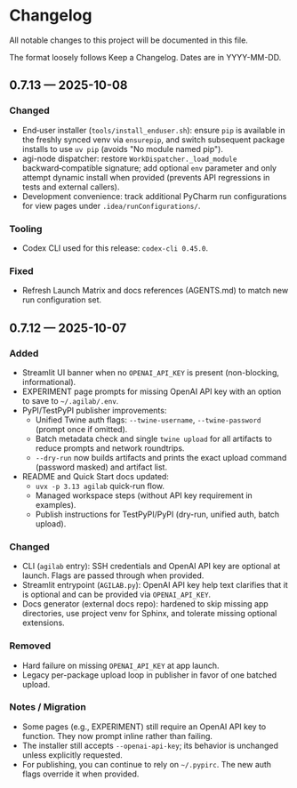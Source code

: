 # Changelog

All notable changes to this project will be documented in this file.

The format loosely follows Keep a Changelog. Dates are in YYYY-MM-DD.

## 0.7.13 — 2025-10-08

### Changed
- End‑user installer (`tools/install_enduser.sh`): ensure `pip` is available in the freshly synced venv via `ensurepip`,
  and switch subsequent package installs to use `uv pip` (avoids "No module named pip").
- agi-node dispatcher: restore `WorkDispatcher._load_module` backward‑compatible signature; add optional `env` parameter
  and only attempt dynamic install when provided (prevents API regressions in tests and external callers).
- Development convenience: track additional PyCharm run configurations for view pages under `.idea/runConfigurations/`.

### Tooling
- Codex CLI used for this release: `codex-cli 0.45.0`.

### Fixed
- Refresh Launch Matrix and docs references (AGENTS.md) to match new run configuration set.

## 0.7.12 — 2025-10-07

### Added
- Streamlit UI banner when no `OPENAI_API_KEY` is present (non-blocking, informational).
- EXPERIMENT page prompts for missing OpenAI API key with an option to save to `~/.agilab/.env`.
- PyPI/TestPyPI publisher improvements:
  - Unified Twine auth flags: `--twine-username`, `--twine-password` (prompt once if omitted).
  - Batch metadata check and single `twine upload` for all artifacts to reduce prompts and network roundtrips.
  - `--dry-run` now builds artifacts and prints the exact upload command (password masked) and artifact list.
- README and Quick Start docs updated:
  - `uvx -p 3.13 agilab` quick-run flow.
  - Managed workspace steps (without API key requirement in examples).
  - Publish instructions for TestPyPI/PyPI (dry-run, unified auth, batch upload).

### Changed
- CLI (`agilab` entry): SSH credentials and OpenAI API key are optional at launch. Flags are passed through when provided.
- Streamlit entrypoint (`AGILAB.py`): OpenAI API key help text clarifies that it is optional and can be provided via `OPENAI_API_KEY`.
- Docs generator (external docs repo): hardened to skip missing app directories, use project venv for Sphinx, and tolerate missing optional extensions.

### Removed
- Hard failure on missing `OPENAI_API_KEY` at app launch.
- Legacy per-package upload loop in publisher in favor of one batched upload.

### Notes / Migration
- Some pages (e.g., EXPERIMENT) still require an OpenAI API key to function. They now prompt inline rather than failing.
- The installer still accepts `--openai-api-key`; its behavior is unchanged unless explicitly requested.
- For publishing, you can continue to rely on `~/.pypirc`. The new auth flags override it when provided.
